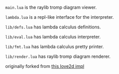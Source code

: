 `main.lua` is the raylib tromp diagram viewer.

`lambda.lua` is a repl-like interface for the interpreter.

`lib/defs.lua` has lambda calculus definitions.

`lib/eval.lua` has lambda calculus interpreter.

`lib/fmt.lua` has lambda calculus pretty printer.

`lib/render.lua` has raylib tromp diagram renderer.

originally forked from [this love2d impl](https://github.com/BlueMoonJune/lambdacalc)
